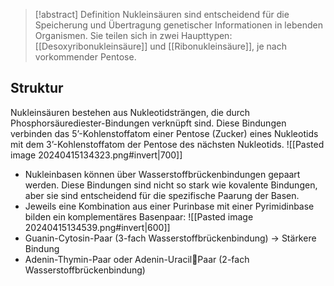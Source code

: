 > [!abstract] Definition
>  Nukleinsäuren sind entscheidend für die Speicherung und Übertragung genetischer Informationen in lebenden Organismen. 
>  Sie teilen sich in zwei Haupttypen: [[Desoxyribonukleinsäure]] und [[Ribonukleinsäure]], je nach vorkommender Pentose.

## Struktur
Nukleinsäuren bestehen aus Nukleotidsträngen, die durch Phosphorsäurediester-Bindungen verknüpft sind. Diese Bindungen verbinden das 5’-Kohlenstoffatom einer Pentose (Zucker) eines Nukleotids mit dem 3’-Kohlenstoffatom der Pentose des nächsten Nukleotids.
![[Pasted image 20240415134323.png#invert|700]]
- Nukleinbasen können über Wasserstoffbrückenbindungen gepaart werden. Diese Bindungen sind nicht so stark wie kovalente Bindungen, aber sie sind entscheidend für die spezifische Paarung der Basen.
- Jeweils eine Kombination aus einer Purinbase mit einer Pyrimidinbase bilden ein komplementäres Basenpaar:
![[Pasted image 20240415134539.png#invert|600]]
- Guanin-Cytosin-Paar (3-fach Wasserstoffbrückenbindung) -> Stärkere Bindung
- Adenin-Thymin-Paar oder Adenin-UracilPaar (2-fach Wasserstoffbrückenbindung)